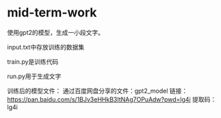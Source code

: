 # mid-term-work

使用gpt2的模型，生成一小段文字。

input.txt中存放训练的数据集

train.py是训练代码

run.py用于生成文字

训练后的模型文件： 通过百度网盘分享的文件：gpt2_model 链接：https://pan.baidu.com/s/1BJv3eHHkB3ItNAg7OPuAdw?pwd=lg4i 提取码：lg4i
